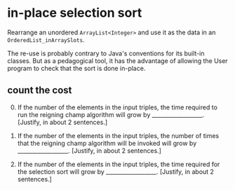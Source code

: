 # in-place selection sort

Rearrange
an unordered `ArrayList<Integer>`
and use it as the data in an `OrderedList_inArraySlots`.

The re-use is probably contrary to Java's conventions
for its built-in classes. But as a pedagogical tool,
it has the advantage of allowing
the User program to check that the sort
is done in-place.

## count the cost

0. If the number of the elements in the input triples,
the time required to run the reigning champ algorithm
will grow by __________________.
[Justify, in about 2 sentences.]

0. If the number of the elements in the input triples,
the number of times that the reigning champ algorithm
will be invoked 
will grow by __________________.
[Justify, in about 2 sentences.]

0. If the number of the elements in the input triples,
the time required for the selection sort
will grow by __________________.
[Justify, in about 2 sentences.]
